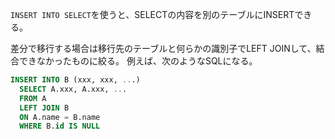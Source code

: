 `INSERT INTO SELECT`を使うと、SELECTの内容を別のテーブルにINSERTできる。

差分で移行する場合は移行先のテーブルと何らかの識別子でLEFT JOINして、結合できなかったものに絞る。
例えば、次のようなSQLになる。

```sql
INSERT INTO B (xxx, xxx, ...)
  SELECT A.xxx, A.xxx, ...
  FROM A
  LEFT JOIN B
  ON A.name = B.name
  WHERE B.id IS NULL
```
